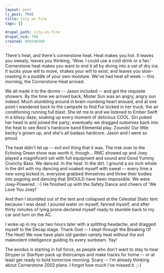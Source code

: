```yaml
--- 
layout: post
lj_post: TRUE
title: City on fire
tags: []

drupal_path: city-on-fire
drupal_nid: 794
created: 994540200
---
```

There's heat, and there's cornerstone heat. Heat makes you hot. It leaves you sweaty, leaves you thinking, 'Wow. I could use a cold drink or a fan.' Cornerstone heat makes you want to end it all by diving into a vat of dry ice. It sucks youe will to move, shakes your will to exist, and leaves you slow-roasting in a puddle of your own moisture. We've had heat all week -- this morning, the Cornerstone Heat arrived.

We all made it to the dorms -- Jason included -- and got the requisite showers. By the time we arrived back, Mister Sun was an angry, angry sun indeed. Much stumbling around in brain-numbing heart ensued, and at one point I wandered back to the campsite to find Fur locked in her truck, the air conditioning running full blast. She let me in and we listened to Ember Swift in a blissy daze, soaking up every moment of delicious COOL. Siri poked her head in and joined the party; eventually we dragged outselves back into the heat to see Beck's hardcore band Elemental play. Zounds! Our little becky's grown up, and she's all badass hardcore. Jason and I were so proud.

The heat didn't let up -- evil evil thing that it was. The trek over to the Echoing Green show was worth it, though... RMC showed up and Joey played a magnificent set with full equipment and sound and Good Yummy Crunchy Bass. We danced. In the heat. In the dirt. I ground a six inch whole in the dirt with my dancing and soaked myself with sweat -- every time a new song kicked in, everyone grabbed thmselves and threw their bodies into pogoing and dancing that SHOULD have been impossible. We were Joey-Powered. :-)  He finished up with the Safety Dance and cheers of 'We Love You Joey!'

And then I stumbled out of the tent and collapsed at the Celestial Static tent because I was dead. I poured water on myself, fanned myself, and after thirty minutes of lying prone declared myself ready to stumble back to my car and turn on the AC.

I woke up in my car two hours later with a splitting headache, and dragged myself to the Decap stage. Thank God -- I slept through the Breaking Of The Heat! We now have plain old garden variety heat without the evil malevolent intelligence guiding its every sunbeam. Yay!

The exodus is starting in full force, as people who don't want to stay to hear Stryper or Starflyer pack up theircamps and make tracks for home -- or at least get ready to bold tomorrow morning. Scary -- I'm already thinking about Cornerstone 2002 plans. I forgot how much I've missed it. ;-)
